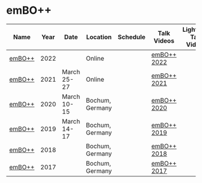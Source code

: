 # emBO++

| Name | Year | Date | Location | Schedule | Talk Videos | Lightning Talk Videos  | Slides | Video Channel |
|---|---|---|---|---|---|---|---|---|
| [emBO++](https://www.embo.io/) | 2022 | | Online | | [emBO++ 2022](https://www.youtube.com/playlist?list=PLIXq8kws1BI2ipky-VnkM8sWNR2pYmAOV) |  | | [YouTube](https://www.youtube.com/c/NerdForce1) |
| [emBO++](https://www.embo.io/) | 2021 | March 25-27 | Online | | [emBO++ 2021](https://www.youtube.com/playlist?list=PLIXq8kws1BI13bcTWNriKzirk5ayZehzT) |  | | [YouTube](https://www.youtube.com/c/NerdForce1) |
| [emBO++](https://www.embo.io/) | 2020 | March 10-15 | Bochum, Germany | | [emBO++ 2020](https://www.youtube.com/playlist?list=PLIXq8kws1BI36WI541w4gSuKA98ku5gJZ) |  | | [YouTube](https://www.youtube.com/c/NerdForce1) |
| [emBO++](https://www.embo.io/) | 2019 | March 14-17 | Bochum, Germany | | [emBO++ 2019](https://www.youtube.com/playlist?list=PLIXq8kws1BI0DphR20fuG7n07F0DVM8VA) |  | | [YouTube](https://www.youtube.com/c/NerdForce1) |
| [emBO++](https://www.embo.io/) | 2018 | | Bochum, Germany | | [emBO++ 2018](https://www.youtube.com/playlist?list=PLIXq8kws1BI1Ff2pLc03aVj3MgKEV0RRL) |  | | [YouTube](https://www.youtube.com/c/NerdForce1) |
| [emBO++](https://www.embo.io/) | 2017 | | Bochum, Germany | | [emBO++ 2017](https://www.youtube.com/playlist?list=PLIXq8kws1BI2JBo7DHIE5VFXX089W4rHL) |  | | [YouTube](https://www.youtube.com/c/NerdForce1) |
